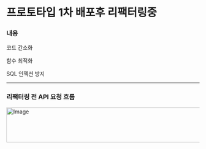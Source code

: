 # 프로토타입 1차 배포후 리팩터링중

### 내용
코드 간소화

함수 최적화

SQL 인젝션 방지

------------------------
### 리팩터링 전 API 요청 흐름

<img width="690" height="91" alt="Image" src="https://github.com/user-attachments/assets/be160a63-22cf-498e-a055-cb0209fa29fb" />
